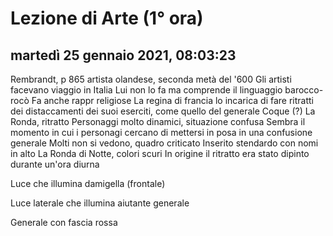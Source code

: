 # Lezione di Arte (1° ora)

## martedì 25 gennaio 2021, 08:03:23

Rembrandt, p 865
artista olandese, seconda metà del '600
Gli artisti facevano viaggio in Italia
Lui non lo fa ma comprende il linguaggio barocco- rocò
Fa anche rappr religiose
La regina di francia lo incarica di fare ritratti dei distaccamenti dei suoi eserciti, come quello del generale Coque (?)
La Ronda, ritratto
Personaggi molto dinamici, situazione confusa
Sembra il momento in cui i personagi cercano di mettersi in posa in una confusione generale
Molti non si vedono, quadro criticato 
Inserito stendardo con nomi in alto
La Ronda di Notte, colori scuri
In origine il ritratto era stato dipinto durante un'ora diurna


Luce che illumina damigella (frontale)

Luce laterale che illumina aiutante generale


Generale con fascia rossa
<!--stackedit_data:
eyJoaXN0b3J5IjpbLTk5ODA4NTI4MV19
-->
